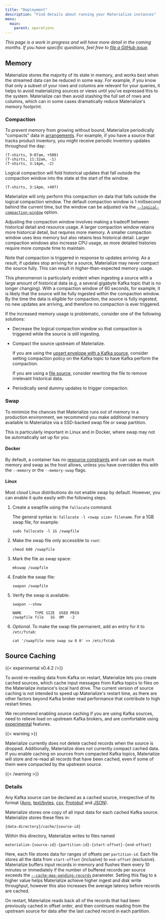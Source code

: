 ```yaml
---
title: "Deployment"
description: "Find details about running your Materialize instances"
menu:
  main:
    parent: operations
---
```


_This page is a work in progress and will have more detail in the coming months. If you have specific questions, feel free to [file a GitHub
issue](https://github.com/MaterializeInc/materialize/issues/new?labels=C-feature&template=feature.md)._

## Memory

Materialize stores the majority of its state in memory, and works best when the
streamed data can be reduced in some way. For example, if you know that only a
subset of your rows and columns are relevant for your queries, it helps to avoid
materializing sources or views until you've expressed this to the system.
Materialize can then avoid stashing the full set of rows and columns, which can
in some cases dramatically reduce Materialize's memory footprint.

### Compaction

To prevent memory from growing without bound, Materialize periodically
"compacts" data in [arrangements](/overview/api-components#indexes). For
example, if you have a source that tracks product inventory, you might receive
periodic inventory updates throughout the day:

```
(T-shirts, 9:07am, +500)
(T-shirts, 11:32am, -1)
(T-shirts, 3:14pm, -2)
```

Logical compaction will fold historical updates that fall outside the compaction
window into the state at the start of the window.

```
(T-shirts, 3:14pm, +497)
```

Materialize will only perform this compaction on data that falls outside the
logical compaction window. The default compaction window is 1 millisecond behind
the current time, but the window can be adjusted via the
[`--logical-compaction-window`](/cli/#compaction-window) option.

Adjusting the compaction window involves making a tradeoff between historical
detail and resource usage. A larger compaction window retains more historical
detail, but requires more memory. A smaller compaction window uses less memory
but also retains less historical detail. Larger compaction windows also increase
CPU usage, as more detailed histories require more compute time to maintain.

Note that compaction is triggered in response to updates arriving. As a result,
if updates stop arriving for a source, Materialize may never compact the source
fully. This can result in higher-than-expected memory usage.

This phenomenon is particularly evident when ingesting a source with a large
amount of historical data (e.g, a several gigabyte Kafka topic that is no longer
changing). With a compaction window of 60 seconds, for example, it is likely that
the source will be fully ingested within the compaction window. By the time the
data is eligible for compaction, the source is fully ingested, no new updates
are arriving, and therefore no compaction is ever triggered.

If the increased memory usage is problematic, consider one of the following
solutions:

  * Decrease the logical compaction window so that compaction is triggered while
    the source is still ingesting.

  * Compact the source upstream of Materialize.

    If you are using the [upsert envelope with a Kafka
    source](/sql/create-source/avro-kafka/#upsert-envelope-details), consider
    setting compaction policy on the Kafka topic to have Kafka perform the
    compaction.

    If you are using a [file source](/sql/create-source/text-file), consider
    rewriting the file to remove irrelevant historical data.

  * Periodically send dummy updates to trigger compaction.

### Swap

To minimize the chances that Materialize runs out of memory in a production
environment, we recommend you make additional memory available to Materialize
via a SSD-backed swap file or swap partition.

This is particularly important in Linux and in Docker, where swap may not be
automatically set up for you.

#### Docker

By default, a container has no [resource
constraints](https://docs.docker.com/config/containers/resource_constraints/)
and can use as much memory and swap as the host allows, unless you have
overridden this with the `--memory` or the `--memory-swap` flags.

#### Linux

Most cloud Linux distributions do not enable swap by default. However, you can
enable it quite easily with the following steps.

1. Create a swapfile using the `fallocate` command.

   The general syntax is: `fallocate -l <swap size> filename`. For a 1GB swap
   file, for example:

    ```shell
    sudo fallocate -l 1G /swapfile
    ```

1. Make the swap file only accessible to `root`:

    ```shell
    chmod 600 /swapfile
    ```

1. Mark the file as swap space:

   ```shell
   mkswap /swapfile
   ```

1. Enable the swap file:

    ```shell
    swapon /swapfile
    ```

1. Verify the swap is available:

    ```shell
    swapon --show
    ```
    ```ignore
    NAME      TYPE SIZE  USED PRIO
    /swapfile file   1G  0M   -2
    ```

1. *Optional.* To make the swap file permanent, add an entry for it to
  `/etc/fstab`:

     ```shell
     cat '/swapfile none swap sw 0 0' >> /etc/fstab
     ```

## Source Caching

{{< experimental v0.4.2 />}}

To avoid re-reading data from Kafka on restart, Materialize lets you create
cached sources, which cache input messages from Kafka topics to files
on the Materialize instance's local hard drive. The current version of source caching
is not intended to speed up Materialize's restart time, as there are other factors
beyond Kafka broker read performance that contribute to high restart times.

We recommend enabling source caching if you are using Kafka sources, need to relieve
load on upstream Kafka brokers, and are comfortable using
[experimental][exp] features.

[exp]: /cli/#experimental-mode

{{< warning >}}

Materialize currently does not delete cached records when the source is dropped.
Additionally, Materialize does not currently compact cached data. If you enable
caching on sources from compacted Kafka topics, Materialize will store and re-read
all records that have been cached, even if some of them were compacted by the upstream
source.

{{< /warning >}}

### Details

Any Kafka source can be declared as a cached source, irrespective of its
format ([Avro][avro], [text/bytes][text], [csv][csv], [Protobuf][proto] and
[JSON][json]).

Materialize stores one copy of all input data for each cached Kafka source.
Materialize stores these files in:

```
{data-directory}/cache/{source-id}
```

Within this directory, Materialize writes to files named

```
materialize-{source-id}-{partition-id}-{start-offset}-{end-offset}
```

Here, each file stores data for ranges of offsets per `partition-id`. Each file
stores all the data from `start-offset` (inclusive) to `end-offset` (exclusive).
Materialize buffers input records in memory and flushes them every 10 minutes or
immediately if the number of buffered records per source exceeds the
[`--cache-max-pending-records`][cache-flag] parameter. Setting this flag to a
higher value helps Materialize achieve higher ingest and disk write throughput,
however this also increases the average latency before records are cached.

On restart, Materialize reads back all of the records that had been previously
cached in offset order, and then continues reading from the upstream source
for data after the last cached record in each partition.

[avro]: /sql/create-source/avro-kafka/#cached-kafka-sources
[text]: /sql/create-source/text-kafka/#cached-kafka-sources
[proto]: /sql/create-source/protobuf-kafka/#cached-kafka-sources
[csv]: /sql/create-source/csv-kafka/#cached-kafka-sources
[json]: /sql/create-source/json-kafka/#cached-kafka-sources
[cache-flag]: /cli/#source-cache
